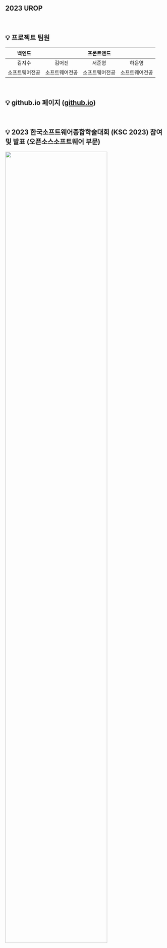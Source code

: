 ## 2023 UROP

<br>

## 💡 프로젝트 팀원
<table>
  <thead>
        <tr>
              <th colspan="1"> 백엔드 </th>
              <th colspan="3"> 프론트엔드 </th>
          </tr>
      </thead>
      <tbody>
          <tr>
            <tr>
              <td align='center'>김지수</td>
              <td align='center'>김어진</td>
              <td align='center'>서준형</td>
              <td align='center'>하은영</td>
            </tr>
            <tr>
              <td align='center'>소프트웨어전공</td>
              <td align='center'>소프트웨어전공</td>
              <td align='center'>소프트웨어전공</td>
              <td align='center'>소프트웨어전공</td>
            </tr>
          </tr>
      </tbody>
  </table>

<br>

## 💡 github.io 페이지 (<a href="https://2023-2-urop.github.io/">github.io</a>)

<br>

## 💡 2023 한국소프트웨어종합학술대회 (KSC 2023) 참여 및 발표 (오픈소스소프트웨어 부문)
<img src="https://github.com/nnyouung/enbrain-kookmin/assets/104901660/2708ce4f-7b7f-4266-a0ef-a9391c915116" width="80%">

<!-- # flutter_web

A new Flutter project.

## Getting Started

This project is a starting point for a Flutter application.

A few resources to get you started if this is your first Flutter project:

- [Lab: Write your first Flutter app](https://docs.flutter.dev/get-started/codelab)
- [Cookbook: Useful Flutter samples](https://docs.flutter.dev/cookbook)

For help getting started with Flutter development, view the
[online documentation](https://docs.flutter.dev/), which offers tutorials,
samples, guidance on mobile development, and a full API reference. -->
